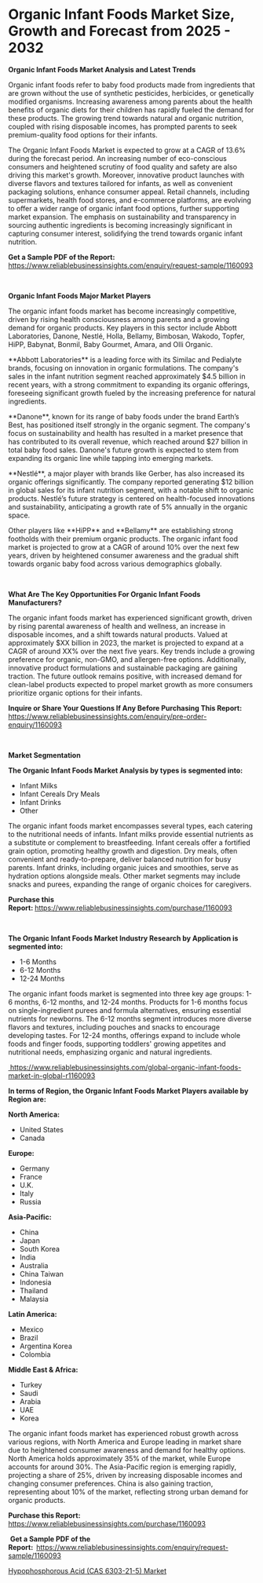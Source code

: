 <p><h1>Organic Infant Foods Market Size, Growth and Forecast from 2025 - 2032</h1></p><p><strong>Organic Infant Foods Market Analysis and Latest Trends</strong></p>
<p><p>Organic infant foods refer to baby food products made from ingredients that are grown without the use of synthetic pesticides, herbicides, or genetically modified organisms. Increasing awareness among parents about the health benefits of organic diets for their children has rapidly fueled the demand for these products. The growing trend towards natural and organic nutrition, coupled with rising disposable incomes, has prompted parents to seek premium-quality food options for their infants. </p><p>The Organic Infant Foods Market is expected to grow at a CAGR of 13.6% during the forecast period. An increasing number of eco-conscious consumers and heightened scrutiny of food quality and safety are also driving this market's growth. Moreover, innovative product launches with diverse flavors and textures tailored for infants, as well as convenient packaging solutions, enhance consumer appeal. Retail channels, including supermarkets, health food stores, and e-commerce platforms, are evolving to offer a wider range of organic infant food options, further supporting market expansion. The emphasis on sustainability and transparency in sourcing authentic ingredients is becoming increasingly significant in capturing consumer interest, solidifying the trend towards organic infant nutrition.</p></p>
<p><strong>Get a Sample PDF of the Report:&nbsp;</strong> <a href="https://www.reliablebusinessinsights.com/enquiry/request-sample/1160093?utm_campaign=3084&utm_medium=2&utm_source=Github&utm_content=ia&utm_term=22032025&utm_id=organic-infant-foods">https://www.reliablebusinessinsights.com/enquiry/request-sample/1160093</a></p>
<p>&nbsp;</p>
<p><strong>Organic Infant Foods Major Market Players</strong></p>
<p><p>The organic infant foods market has become increasingly competitive, driven by rising health consciousness among parents and a growing demand for organic products. Key players in this sector include Abbott Laboratories, Danone, Nestlé, Holla, Bellamy, Bimbosan, Wakodo, Topfer, HiPP, Babynat, Bonmil, Baby Gourmet, Amara, and Olli Organic.</p><p>**Abbott Laboratories** is a leading force with its Similac and Pedialyte brands, focusing on innovation in organic formulations. The company's sales in the infant nutrition segment reached approximately $4.5 billion in recent years, with a strong commitment to expanding its organic offerings, foreseeing significant growth fueled by the increasing preference for natural ingredients.</p><p>**Danone**, known for its range of baby foods under the brand Earth’s Best, has positioned itself strongly in the organic segment. The company's focus on sustainability and health has resulted in a market presence that has contributed to its overall revenue, which reached around $27 billion in total baby food sales. Danone's future growth is expected to stem from expanding its organic line while tapping into emerging markets.</p><p>**Nestlé**, a major player with brands like Gerber, has also increased its organic offerings significantly. The company reported generating $12 billion in global sales for its infant nutrition segment, with a notable shift to organic products. Nestlé’s future strategy is centered on health-focused innovations and sustainability, anticipating a growth rate of 5% annually in the organic space.</p><p>Other players like **HiPP** and **Bellamy** are establishing strong footholds with their premium organic products. The organic infant food market is projected to grow at a CAGR of around 10% over the next few years, driven by heightened consumer awareness and the gradual shift towards organic baby food across various demographics globally.</p></p>
<p>&nbsp;</p>
<p><strong>What Are The Key Opportunities For Organic Infant Foods Manufacturers?</strong></p>
<p><p>The organic infant foods market has experienced significant growth, driven by rising parental awareness of health and wellness, an increase in disposable incomes, and a shift towards natural products. Valued at approximately $XX billion in 2023, the market is projected to expand at a CAGR of around XX% over the next five years. Key trends include a growing preference for organic, non-GMO, and allergen-free options. Additionally, innovative product formulations and sustainable packaging are gaining traction. The future outlook remains positive, with increased demand for clean-label products expected to propel market growth as more consumers prioritize organic options for their infants.</p></p>
<p><strong>Inquire or Share Your Questions If Any Before Purchasing This Report:</strong> <a href="https://www.reliablebusinessinsights.com/enquiry/pre-order-enquiry/1160093?utm_campaign=3084&utm_medium=2&utm_source=Github&utm_content=ia&utm_term=22032025&utm_id=organic-infant-foods">https://www.reliablebusinessinsights.com/enquiry/pre-order-enquiry/1160093</a></p>
<p>&nbsp;</p>
<p><strong>Market Segmentation</strong></p>
<p><strong>The Organic Infant Foods Market Analysis by types is segmented into:</strong></p>
<p><ul><li>Infant Milks</li><li>Infant Cereals Dry Meals</li><li>Infant Drinks</li><li>Other</li></ul></p>
<p><p>The organic infant foods market encompasses several types, each catering to the nutritional needs of infants. Infant milks provide essential nutrients as a substitute or complement to breastfeeding. Infant cereals offer a fortified grain option, promoting healthy growth and digestion. Dry meals, often convenient and ready-to-prepare, deliver balanced nutrition for busy parents. Infant drinks, including organic juices and smoothies, serve as hydration options alongside meals. Other market segments may include snacks and purees, expanding the range of organic choices for caregivers.</p></p>
<p><strong>Purchase this Report:&nbsp;</strong><a href="https://www.reliablebusinessinsights.com/purchase/1160093?utm_campaign=3084&utm_medium=2&utm_source=Github&utm_content=ia&utm_term=22032025&utm_id=organic-infant-foods">https://www.reliablebusinessinsights.com/purchase/1160093</a></p>
<p>&nbsp;</p>
<p><strong>The Organic Infant Foods Market Industry Research by Application is segmented into:</strong></p>
<p><ul><li>1-6 Months</li><li>6-12 Months</li><li>12-24 Months</li></ul></p>
<p><p>The organic infant foods market is segmented into three key age groups: 1-6 months, 6-12 months, and 12-24 months. Products for 1-6 months focus on single-ingredient purees and formula alternatives, ensuring essential nutrients for newborns. The 6-12 months segment introduces more diverse flavors and textures, including pouches and snacks to encourage developing tastes. For 12-24 months, offerings expand to include whole foods and finger foods, supporting toddlers' growing appetites and nutritional needs, emphasizing organic and natural ingredients.</p></p>
<p><a href="https://www.reliablebusinessinsights.com/global-organic-infant-foods-market-in-global-r1160093?utm_campaign=3084&utm_medium=2&utm_source=Github&utm_content=ia&utm_term=22032025&utm_id=organic-infant-foods">&nbsp;https://www.reliablebusinessinsights.com/global-organic-infant-foods-market-in-global-r1160093</a></p>
<p><strong>In terms of Region, the Organic Infant Foods Market Players available by Region are:</strong></p>
<p>
    <p> <strong> North America: </strong>
        <ul>
            <li>United States</li>
            <li>Canada</li>
        </ul>
        </p> 
    <p> <strong> Europe: </strong>
        <ul>
            <li>Germany</li>
            <li>France</li>
            <li>U.K.</li>
            <li>Italy</li>
            <li>Russia</li>
        </ul>
        </p> 
    <p> <strong> Asia-Pacific: </strong>
        <ul>
            <li>China</li>
            <li>Japan</li>
            <li>South Korea</li>
            <li>India</li>
            <li>Australia</li>
            <li>China Taiwan</li>
            <li>Indonesia</li>
            <li>Thailand</li>
            <li>Malaysia</li>
        </ul>
        </p> 
    <p> <strong> Latin America: </strong>
        <ul>
            <li>Mexico</li>
            <li>Brazil</li>
            <li>Argentina Korea</li>
            <li>Colombia</li>
        </ul>
        </p> 
    <p> <strong> Middle East & Africa: </strong>
        <ul>
            <li>Turkey</li>
            <li>Saudi</li>
            <li>Arabia</li>
            <li>UAE</li>
            <li>Korea</li>
        </ul>
    </p>
    </p>
<p><p>The organic infant foods market has experienced robust growth across various regions, with North America and Europe leading in market share due to heightened consumer awareness and demand for healthy options. North America holds approximately 35% of the market, while Europe accounts for around 30%. The Asia-Pacific region is emerging rapidly, projecting a share of 25%, driven by increasing disposable incomes and changing consumer preferences. China is also gaining traction, representing about 10% of the market, reflecting strong urban demand for organic products.</p></p>
<p><strong>Purchase this Report: </strong><a href="https://www.reliablebusinessinsights.com/purchase/1160093?utm_campaign=3084&utm_medium=2&utm_source=Github&utm_content=ia&utm_term=22032025&utm_id=organic-infant-foods">https://www.reliablebusinessinsights.com/purchase/1160093</a></p>
<p>&nbsp;<strong>Get a Sample PDF of the Report:&nbsp;&nbsp;</strong><a href="https://www.reliablebusinessinsights.com/enquiry/request-sample/1160093?utm_campaign=3084&utm_medium=2&utm_source=Github&utm_content=ia&utm_term=22032025&utm_id=organic-infant-foods">https://www.reliablebusinessinsights.com/enquiry/request-sample/1160093</a></p>
<p><strong></strong></p>
<p><p><a href="https://github.com/saroarmaicky/Market-Research-Report-List-1/blob/main/hypophosphorous-acid-cas-6303-21-5-market.md?utm_campaign=3084&utm_medium=2&utm_source=Github&utm_content=ia&utm_term=22032025&utm_id=organic-infant-foods">Hypophosphorous Acid (CAS 6303-21-5) Market</a></p></p>